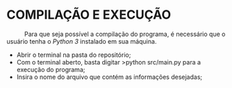# COMPILAÇÃO E EXECUÇÃO

<p align="justify">⠀⠀⠀⠀Para que seja possível a compilação do programa, é necessário que o usuário tenha o <i>Python 3</i> instalado em sua máquina.</p>

* Abrir o terminal na pasta do repositório;
* Com o terminal aberto, basta digitar >python src/main.py para a execução do programa;
* Insira o nome do arquivo que contém as informações desejadas;